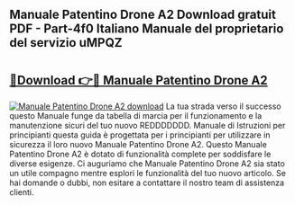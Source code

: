 ## Manuale Patentino Drone A2 Download gratuit PDF - Part-4f0 Italiano Manuale del proprietario del servizio uMPQZ

# <h2><a href="http://dfe5qy.blite.top/?on=Manuale+Patentino+Drone+A2">🔗Download 👉🔴 Manuale Patentino Drone A2</a></h2>

[![Manuale Patentino Drone A2 download](https://i.imgur.com/lujVjoI.png)](http://dfe5qy.blite.top/?on=Manuale+Patentino+Drone+A2)
La tua strada verso il successo questo Manuale funge da tabella di marcia per il funzionamento e la manutenzione sicuri del tuo nuovo REDDDDDDD. Manuale di Istruzioni per principianti questa guida è progettata per i principianti per utilizzare in sicurezza il loro nuovo Manuale Patentino Drone A2. Questo Manuale Patentino Drone A2 è dotato di funzionalità complete per soddisfare le diverse esigenze. Ci auguriamo che Manuale Patentino Drone A2 sia stato un utile compagno mentre esplori le funzionalità del tuo nuovo articolo. Se hai domande o dubbi, non esitare a contattare il nostro team di assistenza clienti.

